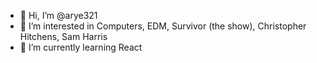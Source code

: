 - 👋 Hi, I’m @arye321
- 👀 I’m interested in Computers, EDM, Survivor (the show), Christopher Hitchens, Sam Harris
- 🌱 I’m currently learning React


<!---
arye321/arye321 is a ✨ special ✨ repository because its `README.md` (this file) appears on your GitHub profile.
You can click the Preview link to take a look at your changes.
--->

